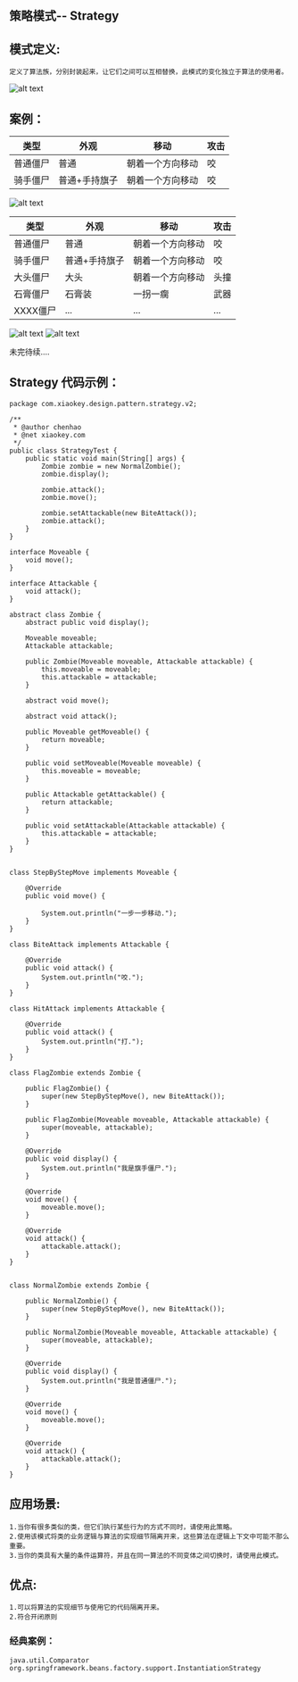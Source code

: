 ## 策略模式-- Strategy
## 模式定义:
    定义了算法族，分别封装起来，让它们之间可以互相替换，此模式的变化独立于算法的使用者。

![alt text](./image/strategy1.png "Strategy1")

## 案例：
类型 | 外观 | 移动 | 攻击
---|---|---|---
普通僵尸 | 普通 | 朝着一个方向移动 | 咬
骑手僵尸 | 普通+手持旗子 | 朝着一个方向移动 | 咬

![alt text](./image/strategy2.png "Strategy2")

类型 | 外观 | 移动 | 攻击
---|---|---|---
普通僵尸 | 普通 | 朝着一个方向移动 | 咬
骑手僵尸 | 普通+手持旗子 | 朝着一个方向移动 | 咬
大头僵尸 | 大头 | 朝着一个方向移动 | 头撞
石膏僵尸 | 石膏装 | 一拐一瘸 | 武器
XXXX僵尸 | ... | ... | ...

![alt text](./image/strategy3.png "Strategy3")
![alt text](./image/strategy4.png "Strategy4")

未完待续....
## Strategy 代码示例：
```
package com.xiaokey.design.pattern.strategy.v2;

/**
 * @author chenhao
 * @net xiaokey.com
 */
public class StrategyTest {
    public static void main(String[] args) {
        Zombie zombie = new NormalZombie();
        zombie.display();

        zombie.attack();
        zombie.move();

        zombie.setAttackable(new BiteAttack());
        zombie.attack();
    }
}

interface Moveable {
    void move();
}

interface Attackable {
    void attack();
}

abstract class Zombie {
    abstract public void display();

    Moveable moveable;
    Attackable attackable;

    public Zombie(Moveable moveable, Attackable attackable) {
        this.moveable = moveable;
        this.attackable = attackable;
    }

    abstract void move();

    abstract void attack();

    public Moveable getMoveable() {
        return moveable;
    }

    public void setMoveable(Moveable moveable) {
        this.moveable = moveable;
    }

    public Attackable getAttackable() {
        return attackable;
    }

    public void setAttackable(Attackable attackable) {
        this.attackable = attackable;
    }
}


class StepByStepMove implements Moveable {

    @Override
    public void move() {

        System.out.println("一步一步移动.");
    }
}

class BiteAttack implements Attackable {

    @Override
    public void attack() {
        System.out.println("咬.");
    }
}

class HitAttack implements Attackable {

    @Override
    public void attack() {
        System.out.println("打.");
    }
}

class FlagZombie extends Zombie {

    public FlagZombie() {
        super(new StepByStepMove(), new BiteAttack());
    }

    public FlagZombie(Moveable moveable, Attackable attackable) {
        super(moveable, attackable);
    }

    @Override
    public void display() {
        System.out.println("我是旗手僵尸.");
    }

    @Override
    void move() {
        moveable.move();
    }

    @Override
    void attack() {
        attackable.attack();
    }
}


class NormalZombie extends Zombie {

    public NormalZombie() {
        super(new StepByStepMove(), new BiteAttack());
    }

    public NormalZombie(Moveable moveable, Attackable attackable) {
        super(moveable, attackable);
    }

    @Override
    public void display() {
        System.out.println("我是普通僵尸.");
    }

    @Override
    void move() {
        moveable.move();
    }

    @Override
    void attack() {
        attackable.attack();
    }
}
```

## 应用场景:
    1.当你有很多类似的类，但它们执行某些行为的方式不同时，请使用此策略。
    2.使用该模式将类的业务逻辑与算法的实现细节隔离开来，这些算法在逻辑上下文中可能不那么重要。
    3.当你的类具有大量的条件运算符，并且在同一算法的不同变体之间切换时，请使用此模式。

## 优点:
    1.可以将算法的实现细节与使用它的代码隔离开来。
    2.符合开闭原则

### 经典案例：
    java.util.Comparator
    org.springframework.beans.factory.support.InstantiationStrategy